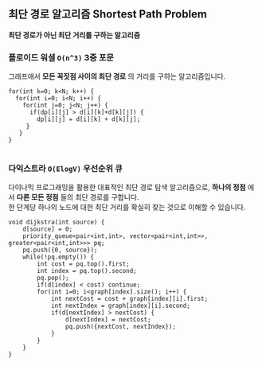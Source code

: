 ## 최단 경로 알고리즘 Shortest Path Problem
**최단 경로가 아닌 최단 거리를 구하는 알고리즘**  

### 플로이드 워셜 `O(n^3)` **3중 포문**  
그래프애서 **모든 꼭짓점 사이의 최단 경로** 의 거리를 구하는 알고리즘입니다.  
```
for(int k=0; k<N; k++) {
  for(int i=0; i<N; i++) {
    for(int j=0; j<N; j++) {
      if(dp[i][j] > d[i][k]+d[k][j]) {
        dp[i][j] = d[i][k] + d[k][j];
     }
   }
}
      
```
### 다익스트라 `O(ElogV)` **우선순위 큐**  
다이나믹 프로그래밍을 활용한 대표적인 최단 경로 탐색 알고리즘으로, **하나의 정점** 에서 **다른 모든 정점** 들의 최단 경로를 구합니다.  
한 단계당 하나의 노드에 대한 최단 거리를 확실히 찾는 것으로 이해할 수 있습니다.  

```
void dijkstra(int source) {
    d[source] = 0;
    priority_queue<pair<int,int>, vector<pair<int,int>>, greater<pair<int,int>>> pq;
    pq.push({0, source});
    while(!pq.empty()) {
        int cost = pq.top().first;
        int index = pq.top().second;
        pq.pop();
        if(d[index] < cost) continue;
        for(int i=0; i<graph[index].size(); i++) {
            int nextCost = cost + graph[index][i].first;
            int nextIndex = graph[index][i].second;
            if(d[nextIndex] > nextCost) {
                d[nextIndex] = nextCost;
                pq.push({nextCost, nextIndex});
            }
        }
    }
}
```


